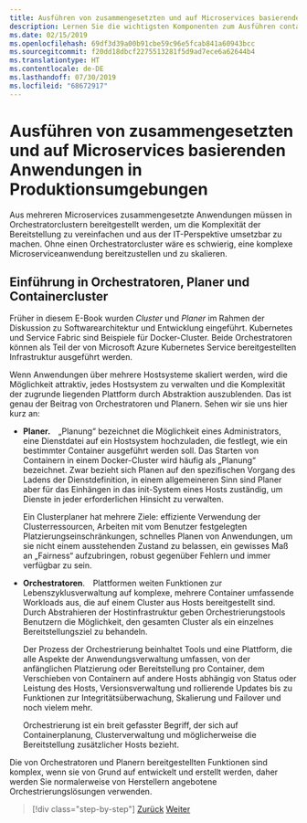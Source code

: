 ```yaml
---
title: Ausführen von zusammengesetzten und auf Microservices basierenden Anwendungen in Produktionsumgebungen
description: Lernen Sie die wichtigsten Komponenten zum Ausführen containerbasierter Anwendungen in Produktionsumgebungen kennen
ms.date: 02/15/2019
ms.openlocfilehash: 69df3d39a00b91cbe59c96e5fcab841a60943bcc
ms.sourcegitcommit: f20dd18dbcf2275513281f5d9ad7ece6a62644b4
ms.translationtype: HT
ms.contentlocale: de-DE
ms.lasthandoff: 07/30/2019
ms.locfileid: "68672917"
---
```

# <a name="run-composed-and-microservices-based-applications-in-production-environments"></a>Ausführen von zusammengesetzten und auf Microservices basierenden Anwendungen in Produktionsumgebungen

Aus mehreren Microservices zusammengesetzte Anwendungen müssen in Orchestratorclustern bereitgestellt werden, um die Komplexität der Bereitstellung zu vereinfachen und aus der IT-Perspektive umsetzbar zu machen. Ohne einen Orchestratorcluster wäre es schwierig, eine komplexe Microserviceanwendung bereitzustellen und zu skalieren.

## <a name="introduction-to-orchestrators-schedulers-and-container-clusters"></a>Einführung in Orchestratoren, Planer und Containercluster

Früher in diesem E-Book wurden *Cluster* und *Planer* im Rahmen der Diskussion zu Softwarearchitektur und Entwicklung eingeführt. Kubernetes und Service Fabric sind Beispiele für Docker-Cluster. Beide Orchestratoren können als Teil der von Microsoft Azure Kubernetes Service bereitgestellten Infrastruktur ausgeführt werden.

Wenn Anwendungen über mehrere Hostsysteme skaliert werden, wird die Möglichkeit attraktiv, jedes Hostsystem zu verwalten und die Komplexität der zugrunde liegenden Plattform durch Abstraktion auszublenden. Das ist genau der Beitrag von Orchestratoren und Planern. Sehen wir sie uns hier kurz an:

- **Planer.** „Planung“ bezeichnet die Möglichkeit eines Administrators, eine Dienstdatei auf ein Hostsystem hochzuladen, die festlegt, wie ein bestimmter Container ausgeführt werden soll. Das Starten von Containern in einem Docker-Cluster wird häufig als „Planung“ bezeichnet. Zwar bezieht sich Planen auf den spezifischen Vorgang des Ladens der Dienstdefinition, in einem allgemeineren Sinn sind Planer aber für das Einhängen in das init-System eines Hosts zuständig, um Dienste in jeder erforderlichen Hinsicht zu verwalten.

   Ein Clusterplaner hat mehrere Ziele: effiziente Verwendung der Clusterressourcen, Arbeiten mit vom Benutzer festgelegten Platzierungseinschränkungen, schnelles Planen von Anwendungen, um sie nicht einem ausstehenden Zustand zu belassen, ein gewisses Maß an „Fairness“ aufzubringen, robust gegenüber Fehlern und immer verfügbar zu sein.

- **Orchestratoren**. Plattformen weiten Funktionen zur Lebenszyklusverwaltung auf komplexe, mehrere Container umfassende Workloads aus, die auf einem Cluster aus Hosts bereitgestellt sind. Durch Abstrahieren der Hostinfrastruktur geben Orchestrierungstools Benutzern die Möglichkeit, den gesamten Cluster als ein einzelnes Bereitstellungsziel zu behandeln.

   Der Prozess der Orchestrierung beinhaltet Tools und eine Plattform, die alle Aspekte der Anwendungsverwaltung umfassen, von der anfänglichen Platzierung oder Bereitstellung pro Container, dem Verschieben von Containern auf andere Hosts abhängig von Status oder Leistung des Hosts, Versionsverwaltung und rollierende Updates bis zu Funktionen zur Integritätsüberwachung, Skalierung und Failover und noch vielem mehr.

   Orchestrierung ist ein breit gefasster Begriff, der sich auf Containerplanung, Clusterverwaltung und möglicherweise die Bereitstellung zusätzlicher Hosts bezieht.

Die von Orchestratoren und Planern bereitgestellten Funktionen sind komplex, wenn sie von Grund auf entwickelt und erstellt werden, daher werden Sie normalerweise von Herstellern angebotene Orchestrierungslösungen verwenden.

>[!div class="step-by-step"]
>[Zurück](index.md)
>[Weiter](manage-production-docker-environments.md)
